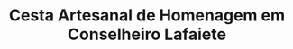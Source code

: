 ---
title: "Cesta Artesanal de Homenagem em Conselheiro Lafaiete"
description: "Preste uma linda homenagem com uma cesta artesanal em Conselheiro Lafaiete. Itens feitos à mão, que encantam e mostram todo o seu carinho."
layout: "home.html"
permalink: "/cesta-artesanal-de-homenagem-em-conselheiro-lafaiete/"
---